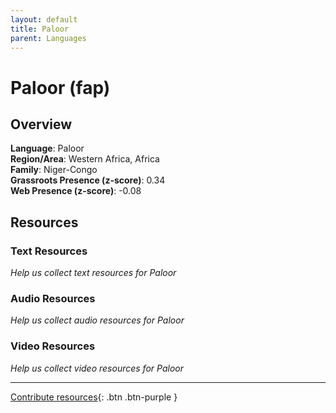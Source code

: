 ```yaml
---
layout: default
title: Paloor
parent: Languages
---
```


# Paloor (fap)

## Overview

**Language**: Paloor  
**Region/Area**: Western Africa, Africa  
**Family**: Niger-Congo  
**Grassroots Presence (z-score)**: 0.34  
**Web Presence (z-score)**: -0.08  

## Resources

### Text Resources
*Help us collect text resources for Paloor*

### Audio Resources
*Help us collect audio resources for Paloor*

### Video Resources
*Help us collect video resources for Paloor*

---

[Contribute resources](https://forms.office.com/e/1SfLJx3u1r){: .btn .btn-purple }
